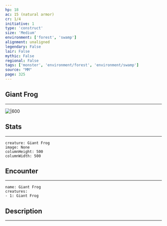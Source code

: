 ```yaml
---
hp: 18
ac: 15 (natural armor)
cr: 1/4
initiative: 1
type: 'construct'    
size: 'Medium'
environment: ['forest', 'swamp']
alignment: unaligned
legendary: False
lair: False
mythic: False
regional: False
tags: ['monster', 'environment/forest', 'environment/swamp']
source: "MM"
page: 325
---
```


## Giant Frog
---

![|600](D:/Program%20Files/5e.tools/img/bestiary/MM/Frog.jpg)

## Stats
---

```statblock
creature: Giant Frog
image: None
columnHeight: 500
columnWidth: 500
```

## Encounter
---

```encounter-table
name: Giant Frog
creatures:
- 1: Giant Frog
```

## Description
---




